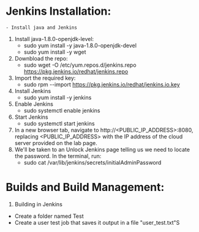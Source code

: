 # Jenkins Installation:
    - Install java and Jenkins 
1.  Install java-1.8.0-openjdk-level:
    - sudo yum install -y java-1.8.0-openjdk-devel
    - sudo yum install -y wget
2. Downbload the repo:
    - sudo wget -O /etc/yum.repos.d/jenkins.repo https://pkg.jenkins.io/redhat/jenkins.repo
3. Import the required key:
    - sudo rpm --import https://pkg.jenkins.io/redhat/jenkins.io.key
4. Install Jenkins
    - sudo yum install -y jenkins
5. Enable Jenkins
    - sudo systemctl enable jenkins
6. Start Jenkins
    - sudo systemctl start jenkins
7. In a new browser tab, navigate to http://<PUBLIC_IP_ADDRESS>:8080, replacing <PUBLIC_IP_ADDRESS> with the IP address of the cloud server provided on the lab page.
8. We'll be taken to an Unlock Jenkins page telling us we need to locate the password. In the terminal, run:
    - sudo cat /var/lib/jenkins/secrets/initialAdminPassword

# Builds and Build Management: 
1. Building in Jenkins
- Create a folder named Test
- Create a user test job that saves it output in a file "user_test.txt"S
